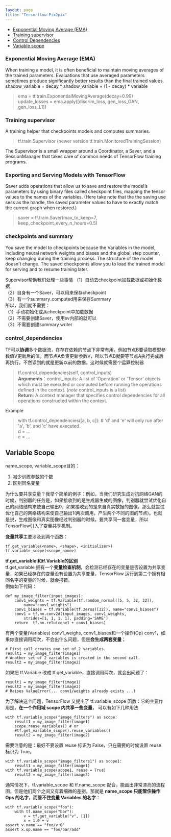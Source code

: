 ```yaml
---
layout: page
title: "Tensorflow-Pix2pix"
---
```


- [Exponential Moving Average (EMA)](#ema)  
- [Training supervisor](#sup)  
- [Control Dependencies](#depend)  
- [Variable scope](#scope)  
  
### <a name="ema"></a> Exponential Moving Average (EMA)
When training a model, it is often beneficial to maintain moving averages of the trained parameters. Evaluations that use averaged parameters sometimes produce significantly better results than the final trained values.   
shadow_variable = decay * shadow_variable + (1 - decay) * variable
> ema = tf.train.ExponentialMovingAverage(decay=0.99)  
> update_losses = ema.apply([discrim_loss, gen_loss_GAN, gen_loss_L1])  

### <a name="sup"></a> Training supervisor
A training helper that checkpoints models and computes summaries.  

> tf.train.Supervisor (newer version tf.train.MonitoredTrainingSession)  

The Supervisor is a small wrapper around a Coordinator, a Saver, and a SessionManager that takes care of common needs of TensorFlow training programs.

### Exporting and Serving Models with TensorFlow
Saver adds operations that allow us to save and restore the model’s parameters by using binary files called checkpoint files, mapping the tensor values to the names of the variables. (Here take note that the the saving use sess as the handle, the saved parameter values to have to exactly match the current graph when restored.)  

> saver = tf.train.Saver(max_to_keep=7, keep_checkpoint_every_n_hours=0.5)

### checkpoints and summary
You save the model to checkpoints because the Variables in the model, including neural network weights and biases and the global_step counter, keep changing during the training process. The structure of the model doesn't change. The saved checkpoints allow you to load the trained model for serving and to resume training later.

Supervisor帮助我们处理一些事情
（1）自动去checkpoint加载数据或初始化数据  
（2）自身有一个Saver，可以用来保存checkpoint  
（3）有一个summary_computed用来保存Summary  
所以，我们就不需要：  
（1）手动初始化或从checkpoint中加载数据  
（2）不需要创建Saver，使用sv内部的就可以  
（3）不需要创建summary writer  
  

### <a name="depend"></a> control_dependencies

TF可以**协调**多个数据流，在存在依赖的节点下非常有用，例如节点B要读取模型参数值V更新后的值，而节点A负责更新参数V，所以节点B就要等节点A执行完成后再执行，不然读到的就是更新以前的数据。这时候就需要个运算控制器 

> tf.control_dependencies(self, control_inputs)  
> **Arguments**：control_inputs: A list of 'Operation' or 'Tensor' objects which must be executed or computed before running the operations defined in the context. (*note* control_inputs is a list)  
> **Return**: A context manager that specifies control dependencies for all operations constructed within the context.  

Example  
> with tf.control_dependencies([a, b, c]):
>       # 'd' and 'e' will only run after 'a', 'b', and 'c' have executed.  
>       d = ...  
>       e = ...  
  
## <a name="scope"></a> Variable Scope 
name_scope, variable_scope目的：  
1. 减少训练参数的个数  
2. 区别同名变量  
  
为什么要共享变量？我举个简单的例子：例如，当我们研究生成对抗网络GAN的时候，判别器的任务是，如果接收到的是生成器生成的图像，判别器就尝试优化自己的网络结构来使自己输出0，如果接收到的是来自真实数据的图像，那么就尝试优化自己的网络结构来使自己输出1(两次调用，产生两个不同的图的节点)。也就是说，生成图像和真实图像经过判别器的时候，要共享同一套变量，所以TensorFlow引入了变量共享机制。  
  
**变量共享**主要涉及到两个函数： 
```
tf.get_variable(<name>, <shape>, <initializer>)  
tf.variable_scope(<scope_name>)  
```
**tf.get_variable 和tf.Variable的区别**    
tf.get_variable 拥有一个**变量检查机制**，会检测已经存在的变量是否设置为共享变量，如果已经存在的变量没有设置为共享变量，TensorFlow 运行到第二个拥有相同名字的变量的时候，就会报错。  
例如如下代码：
```
def my_image_filter(input_images):
    conv1_weights = tf.Variable(tf.random_normal([5, 5, 32, 32]),
        name="conv1_weights")
    conv1_biases = tf.Variable(tf.zeros([32]), name="conv1_biases")
    conv1 = tf.nn.conv2d(input_images, conv1_weights,
        strides=[1, 1, 1, 1], padding='SAME')
    return  tf.nn.relu(conv1 + conv1_biases)
```
有两个变量(Variables) conv1_weighs, conv1_biases和一个操作(Op) conv1，如果你直接调用两次，不会出什么问题，但是**会生成两套变量**；
```  
# First call creates one set of 2 variables.
result1 = my_image_filter(image1)
# Another set of 2 variables is created in the second call.
result2 = my_image_filter(image2)
```
如果把 tf.Variable 改成 tf.get_variable，直接调用两次，就会出问题了：
```
result1 = my_image_filter(image1)
result2 = my_image_filter(image2)
# Raises ValueError(... conv1/weights already exists ...)
```
为了解决这个问题，TensorFlow 又提出了 tf.variable_scope 函数：它的主要作用是，**在一个作用域 scope 内共享一些变量**，
可以有如下几种用法
```
with tf.variable_scope("image_filters") as scope:  
    result1 = my_image_filter(image1)  
    scope.reuse_variables() # or   
    #tf.get_variable_scope().reuse_variables()  
    result2 = my_image_filter(image2)  
```
需要注意的是：最好不要设置 reuse 标识为 False，只在需要的时候设置 reuse 标识为 True。  
```
with tf.variable_scope("image_filters1") as scope1:  
    result1 = my_image_filter(image1)  
with tf.variable_scope(scope1, reuse = True)  
    result2 = my_image_filter(image2)  
``` 
通常情况下，tf.variable_scope 和 tf.name_scope 配合，能画出非常漂亮的流程图，但是他们两个之间又有着细微的差别，那就是 **name_scope 只能管住操作 Ops 的名字，而管不住变量 Variables 的名字**：
```
with tf.variable_scope("foo"):  
    with tf.name_scope("bar"):  
        v = tf.get_variable("v", [1])  
        x = 1.0 + v  
assert v.name == "foo/v:0"  
assert x.op.name == "foo/bar/add"  
```
